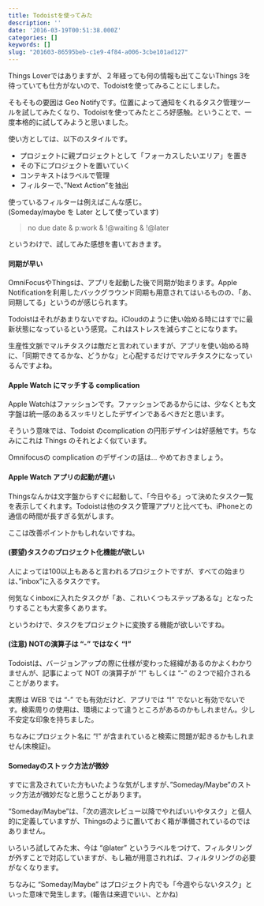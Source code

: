 ```yaml
---
title: Todoistを使ってみた
description: ''
date: '2016-03-19T00:51:38.000Z'
categories: []
keywords: []
slug: "201603-86595beb-c1e9-4f84-a006-3cbe101ad127"
---
```

Things Loverではありますが、２年経っても何の情報も出てこないThings 3を待っていても仕方がないので、Todoistを使ってみることにしました。

そもそもの要因は Geo Notifyです。位置によって通知をくれるタスク管理ツールを試してみたくなり、Todoistを使ってみたところ好感触。ということで、一度本格的に試してみようと思いました。

使い方としては、以下のスタイルです。

*   プロジェクトに親プロジェクトとして「フォーカスしたいエリア」を置き
*   その下にプロジェクトを置いていく
*   コンテキストはラベルで管理
*   フィルターで、”Next Action”を抽出

使っているフィルターは例えばこんな感じ。  
(Someday/maybe を Later として使っています)

> no due date & p:work & !@waiting & !@later

というわけで、試してみた感想を書いておきます。

#### 同期が早い

OmniFocusやThingsは、アプリを起動した後で同期が始まります。Apple Notificationを利用したバックグラウンド同期も用意されてはいるものの、「あ、同期してる」というのが感じられます。

Todoistはそれがあまりないですね。iCloudのように使い始める時にはすでに最新状態になっているという感覚。これはストレスを減らすことになります。

生産性文脈でマルチタスクは敵だと言われていますが、アプリを使い始める時に、「同期できてるかな、どうかな」と心配するだけでマルチタスクになっているんですよね。

#### Apple Watch にマッチする complication

Apple Watchはファッションです。ファッションであるからには、少なくとも文字盤は統一感のあるスッキリとしたデザインであるべきだと思います。

そういう意味では、Todoist のcomplication の円形デザインは好感触です。ちなみにこれは Things のそれとよく似ています。

Omnifocusの complication のデザインの話は… やめておきましょう。

#### Apple Watch アプリの起動が遅い

Thingsなんかは文字盤からすぐに起動して、「今日やる」って決めたタスク一覧を表示してくれます。Todoistは他のタスク管理アプリと比べても、iPhoneとの通信の時間が長すぎる気がします。

ここは改善ポイントかもしれないですね。

#### (要望)タスクのプロジェクト化機能が欲しい

人によっては100以上もあると言われるプロジェクトですが、すべての始まりは、”inbox”に入るタスクです。

何気なくinboxに入れたタスクが「あ、これいくつもステップあるな」となったりすることも大変多くあります。

というわけで、タスクをプロジェクトに変換する機能が欲しいですね。

#### (注意) NOTの演算子は “-” ではなく “!”

Todoistは、バージョンアップの際に仕様が変わった経緯があるのかよくわかりませんが、記事によって NOT の演算子が “!” もしくは “-” の２つで紹介されることがあります。

実際は WEB では “-” でも有効だけど、アプリでは “!” でないと有効でないです。検索周りの使用は、環境によって違うところがあるのかもしれません。少し不安定な印象を持ちました。

ちなみにプロジェクト名に “!” が含まれていると検索に問題が起きるかもしれません(未検証)。

#### Somedayのストック方法が微妙

すでに言及されていた方もいたような気がしますが、”Someday/Maybe”のストック方法が微妙だなと思うことがあります。

“Someday/Maybe”は、「次の週次レビュー以降でやればいいやタスク」と個人的に定義していますが、Thingsのように置いておく箱が準備されているのではありません。

いろいろ試してみた末、今は “@later” というラベルをつけて、フィルタリングが外すことで対応していますが、もし箱が用意されれば、フィルタリングの必要がなくなります。

ちなみに “Someday/Maybe” はプロジェクト内でも「今週やらないタスク」といった意味で発生します。(報告は来週でいい、とかね)